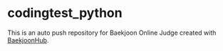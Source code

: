 # codingtest_python
This is an auto push repository for Baekjoon Online Judge created with [BaekjoonHub](https://github.com/BaekjoonHub/BaekjoonHub).
